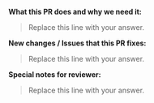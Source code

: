 **What this PR does and why we need it:**

> Replace this line with your answer.

**New changes / Issues that this PR fixes:**

> Replace this line with your answer.

**Special notes for reviewer:**

> Replace this line with your answer.
